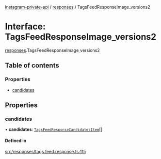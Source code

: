 [instagram-private-api](../../README.md) / [responses](../../modules/responses.md) / TagsFeedResponseImage_versions2

# Interface: TagsFeedResponseImage\_versions2

[responses](../../modules/responses.md).TagsFeedResponseImage_versions2

## Table of contents

### Properties

- [candidates](TagsFeedResponseImage_versions2.md#candidates)

## Properties

### candidates

• **candidates**: [`TagsFeedResponseCandidatesItem`](TagsFeedResponseCandidatesItem.md)[]

#### Defined in

[src/responses/tags.feed.response.ts:115](https://github.com/Nerixyz/instagram-private-api/blob/b3351b9/src/responses/tags.feed.response.ts#L115)
